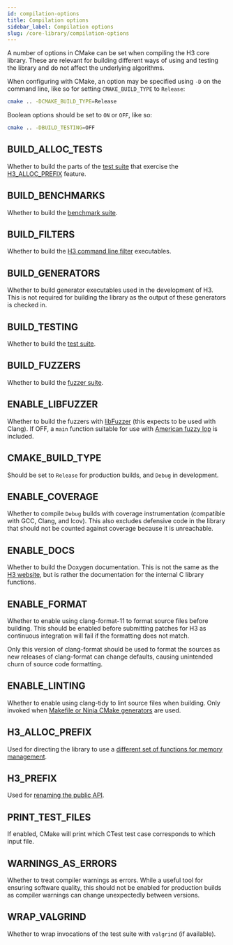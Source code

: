 ```yaml
---
id: compilation-options
title: Compilation options
sidebar_label: Compilation options
slug: /core-library/compilation-options
---
```


A number of options in CMake can be set when compiling the H3 core library. These are relevant for building
different ways of using and testing the library and do not affect the underlying algorithms.

When configuring with CMake, an option may be specified using `-D` on the command line, like so for setting
`CMAKE_BUILD_TYPE` to `Release`:

```bash
cmake .. -DCMAKE_BUILD_TYPE=Release
```

Boolean options should be set to `ON` or `OFF`, like so:

```bash
cmake .. -DBUILD_TESTING=OFF
```

## BUILD_ALLOC_TESTS

Whether to build the parts of the [test suite](./testing) that exercise the [H3_ALLOC_PREFIX](./custom-alloc) feature.

## BUILD_BENCHMARKS

Whether to build the [benchmark suite](./testing#benchmarks).

## BUILD_FILTERS

Whether to build the [H3 command line filter](./filters) executables.

## BUILD_GENERATORS

Whether to build generator executables used in the development of H3. This is not required for
building the library as the output of these generators is checked in.

## BUILD_TESTING

Whether to build the [test suite](./testing).

## BUILD_FUZZERS

Whether to build the [fuzzer suite](./testing#fuzzers).

## ENABLE_LIBFUZZER

Whether to build the fuzzers with [libFuzzer](https://www.llvm.org/docs/LibFuzzer.html) (this expects to be used with Clang). If OFF, a `main` function suitable for use with [American fuzzy lop](https://lcamtuf.coredump.cx/afl/) is included.

## CMAKE_BUILD_TYPE

Should be set to `Release` for production builds, and `Debug` in development.

## ENABLE_COVERAGE

Whether to compile `Debug` builds with coverage instrumentation (compatible with GCC, Clang, and lcov). This also excludes defensive code in the library that should not be counted against coverage because it is unreachable.

## ENABLE_DOCS

Whether to build the Doxygen documentation. This is not the same as the [H3 website](https://github.com/uber/h3/tree/master/website),
but is rather the documentation for the internal C library functions.

## ENABLE_FORMAT

Whether to enable using clang-format-11 to format source files before building. This should be enabled
before submitting patches for H3 as continuous integration will fail if the formatting does not match.

Only this version of clang-format should be used to format the sources as new releases of clang-format
can change defaults, causing unintended churn of source code formatting.

## ENABLE_LINTING

Whether to enable using clang-tidy to lint source files when building. Only invoked when
[Makefile or Ninja CMake generators](https://cmake.org/cmake/help/latest/prop_tgt/LANG_CLANG_TIDY.html)
are used.

## H3_ALLOC_PREFIX

Used for directing the library to use a [different set of functions for memory management](./custom-alloc).

## H3_PREFIX

Used for [renaming the public API](./usage#function-renaming).

## PRINT_TEST_FILES

If enabled, CMake will print which CTest test case corresponds to which input file.

## WARNINGS_AS_ERRORS

Whether to treat compiler warnings as errors. While a useful tool for ensuring software quality, this should not be enabled
for production builds as compiler warnings can change unexpectedly between versions.

## WRAP_VALGRIND

Whether to wrap invocations of the test suite with `valgrind` (if available).

